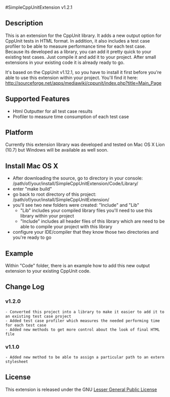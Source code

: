 #SimpleCppUnitExtension v1.2.1

## Description
This is an extension for the CppUnit library. It adds a new output option for CppUnit tests in HTML format.
In addition, it also includes a test case profiler to be able to measure performance time for each test case. Because its developed
as a library, you can add it pretty quick to your existing test cases. Just compile it and add it to your project.
After small extensions in your existing code it is already ready to go.

It's based on the CppUnit v1.12.1, so you have to install it first before you're able to use this extension
within your project. You'll find it here: http://sourceforge.net/apps/mediawiki/cppunit/index.php?title=Main_Page

## Supported Features
- Html Outputter for all test case results
- Profiler to measure time consumption of each test case

## Platform
Currently this extension library was developed and tested on Mac OS X Lion (10.7) but Windows will be available as well soon.

## Install Mac OS X

- After downloading the source, go to directory in your console: /path/of/your/install/SimpleCppUnitExtension/Code/Library/
- enter "make build"
- go back to root directory of this project: /path/of/your/install/SimpleCppUnitExtension/
- you'll see two new folders were created: "Include" and "Lib"
	- "Lib" includes your compiled library files you'll need to use this library within your project
	- "Include" includes all header files of this library which are need to be able to compile your project with this library
- configure your IDE/compiler that they know those two directories and you're ready to go

## Example
Within "Code" folder, there is an example how to add this new output extension to your existing CppUnit code.

## Change Log
### v1.2.0
	- Converted this project into a library to make it easier to add it to an existing test case project
	- Added test case profiler which measures the needed performing time for each test case
	- Added new methods to get more control about the look of final HTML file
	
### v1.1.0
	- Added new method to be able to assign a particular path to an extern stylesheet

## License

This extension is released under the GNU [Lesser General Public License](http://www.gnu.org/licenses/old-licenses/lgpl-2.1.html)